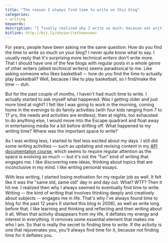```yaml
---
title: "The reason I always find time to write on this blog"
categories:
- writing
keywords:
description: "I finally realized why I write so much: because not writing tends to be deflating."
bitlink: http://bit.ly/whyiwritetheanswer
---
```


For years, people have been asking me the same question: How do you find the time to write so much on your blog? I never quite know what to say. I usually reply that it's surprising more technical *writers* don't write more. That I should have one of the few blogs with regular posts in a whole genre of other writers (albeit *technical* writers) seems paradoxical to me. Like asking someone who likes basketball -- how do you find the time to actually play basketball? Well, because I like to play basketball, so I find/make the time -- duh.

But for the past couple of months, I haven't had much time to write. I actually started to ask myself what happened. Was I getting older and just more tired at night? I felt like I was going to work in the morning, coming home in the evenings to do family activities (with four kids ranging from 7 to 17 yrs, the needs and activities are endless); then at nights, too exhausted to do anything else, I would move into the Escape quadrant and float away in entertaining media for a bit before drifting off. What happened to my writing time? Where was the important space to write?

As I was writing less, I started to feel less excited about my days. I still did some writing activities &mdash; such as updating and revising content in my [API documentation course](/learnapidoc/), which seems to require regular attention as the space is evolving so much &mdash; but it's not the "fun" kind of writing that engages me. I like discovering new ideas, thinking about topics that are inconclusive in my mind. I like writing personal essays.

With less writing, I started losing motivation for my regular job as well. It felt like it was the "same old, same old" day in and day out. What? WTF? Then it hit me. I realized then why I always seemed to eventually find time to write. Writing -- the kind of writing that involves thinking deeply and creatively about subjects -- engages me in life. That's why I've always found time to blog for the past 12 years (I started this blog in 2006), as well as write long before that. I like learning and thinking and reflecting and then writing about it all. When that activity disappears from my life, it deflates my energy and interest in everything. It removes some essential element that makes me who I am. So that is really the secret to finding time to write. If the activity is one that rejuvenates you, you'll always find time for it, because not finding time for it deflates you.

